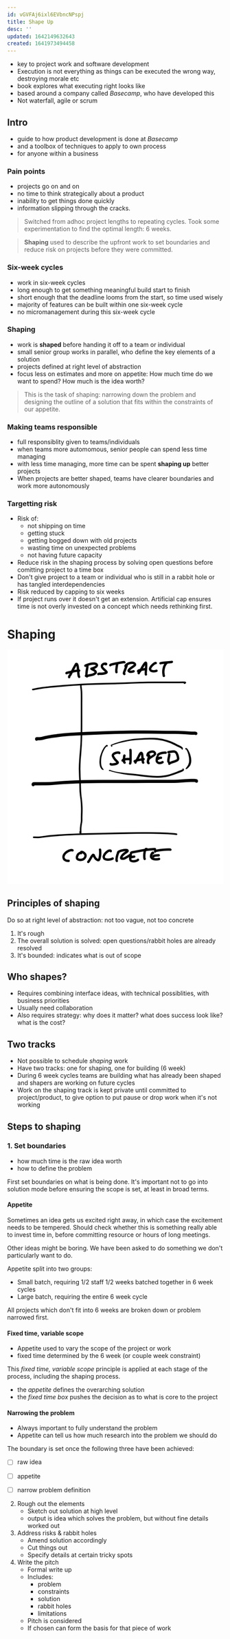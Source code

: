 ```yaml
---
id: vGVFAj6ixl6EVbncNPspj
title: Shape Up
desc: ''
updated: 1642149632643
created: 1641973494458
---
```


- key to project work and software development
- Execution is not everything as things can be executed the wrong way, destroying morale etc
- book explores what executing right looks like
- based around a company called _Basecamp_, who have developed this
- Not waterfall, agile or scrum

## Intro
- guide to how product development is done at _Basecamp_
- and a toolbox of techniques to apply to own process
- for anyone within a business

### Pain points
- projects go on and on
- no time to think strategically about a product
- inability to get things done quickly
- information slipping through the cracks.

> Switched from adhoc project lengths to repeating cycles. Took some experimentation to find the optimal length: 6 weeks.

> **Shaping** used to describe the upfront work to set boundaries and reduce risk on projects before they were committed.

### Six-week cycles
- work in six-week cycles
- long enough to get something meaningful build start to finish
- short enough that the deadline looms from the start, so time used wisely
- majority of features can be built within one six-week cycle
- no micromanagement during this six-week cycle

### Shaping
- work is **shaped** before handing it off to a team or individual
- small senior group works in parallel, who define the key elements of a solution
- projects defined at right level of abstraction
- focus less on estimates and more on appetite: How much time do we want to spend? How much is the idea worth?

> This is the task of shaping: narrowing down the 
problem and designing the outline of a solution that fits within the 
constraints of our appetite.

### Making teams responsible
- full responsiblity given to teams/individuals
- when teams more automomous, senior people can spend less time managing
- with less time managing, more time can be spent **shaping up** better projects
- When projects are better shaped, teams have clearer boundaries and work more autonomously

### Targetting risk
- Risk of: 
    - not shipping on time
    - getting stuck
    - getting bogged down with old projects
    - wasting time on unexpected problems
    - not having future capacity
- Reduce risk in the shaping process by solving open questions before comitting project to a time box 
- Don't give project to a team or individual who is still in a rabbit hole or has tangled interdependencies
- Risk reduced by capping to six weeks
- If project runs over it doesn't get an extension. Artificial cap ensures time is not overly invested on a concept which needs rethinking first.


# Shaping

![](/assets/images/2022-01-13-08-14-04.png)

## Principles of shaping
Do so at right level of abstraction: not too vague, not too concrete

1. It's rough
2. The overall solution is solved: open questions/rabbit holes are already resolved
3. It's bounded: indicates what is out of scope

## Who shapes?
- Requires combining interface ideas, with technical possiblities, with business priorities
- Usually need collaboration
- Also requires strategy: why does it matter? what does success look like? what is the cost?

## Two tracks
- Not possible to schedule _shaping_ work
- Have two tracks: one for shaping, one for building (6 week)
- During 6 week cycles teams are building what has already been shaped and shapers are working on future cycles
- Work on the shaping track is kept private until committed to project/product, to give option to put pause or drop work when it's not working

## Steps to shaping
### 1. Set boundaries
- how much time is the raw idea worth
- how to define the problem

First set boundaries on what is being done. It's important not to go into solution mode before ensuring the scope is set, at least in broad terms.

#### Appetite
Sometimes an idea  gets us excited right away, in which case the excitement needs to be tempered. Should check whether this is something really able to invest time in, before committing resource or hours of long meetings.

Other ideas might be boring. We have been asked to do something we don't particularly want to do. 

Appetite split into two groups:
- Small batch, requiring 1/2 staff 1/2 weeks batched together in 6 week cycles
- Large batch, requiring the entire 6 week cycle

All projects which don't fit into 6 weeks are broken down or problem narrowed first.

#### Fixed time, variable scope
- Appetite used to vary the scope of the project or work
- fixed time determined by the 6 week (or couple week constraint)

This _fixed time, variable scope_ principle is applied at each stage of the process, including the shaping process.

- the _appetite_ defines the overarching solution
- the _fixed time box_ pushes the decision as to what is core to the project

#### Narrowing the problem
- Always important to fully understand the problem
- Appetite can tell us how much research into the problem we should do

The boundary is set once the following three have been achieved:
- [ ] raw idea
- [ ] appetite
- [ ] narrow problem definition




2.  Rough out the elements
    - Sketch out solution at high level
    - output is idea which solves the problem, but without fine details worked out
3. Address risks & rabbit holes
    - Amend solution accordingly
    - Cut things out
    - Specify details at certain tricky spots
4. Write the pitch
    - Formal write up
    - Includes:
        - problem
        - constraints
        - solution
        - rabbit holes
        - limitations
    - Pitch is considered
    - If chosen can form the basis for that piece of work














